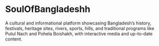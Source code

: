 # SoulOfBangladeshh
A cultural and informational platform showcasing Bangladesh’s history, festivals, heritage sites, rivers, sports, hills, and traditional programs like Putul Nach and Pohela Boishakh, with interactive media and up-to-date content.
